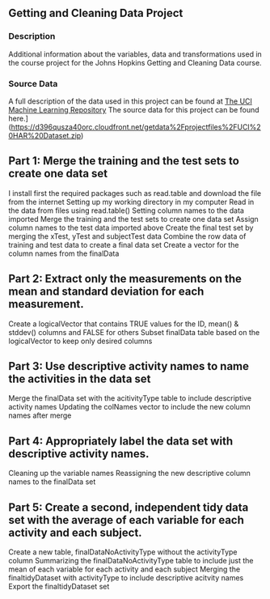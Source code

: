## Getting and Cleaning Data Project

### Description
Additional information about the variables, data and transformations used in the course project for the Johns Hopkins Getting and Cleaning Data course.
### Source Data
A full description of the data used in this project can be found at [The UCI Machine Learning Repository](http://archive.ics.uci.edu/ml/datasets/Human+Activity+Recognition+Using+Smartphones)
The source data for this project can be found here.](https://d396qusza40orc.cloudfront.net/getdata%2Fprojectfiles%2FUCI%20HAR%20Dataset.zip)


##  Part 1: Merge the training and the test sets to create one data set
I install first the required packages such as read.table and download the file from the internet
Setting up my working directory in my computer
Read in the data from files using read.table()
Setting column names to the data imported
Merge the training and the test sets to create one data set
Assign column names to the test data imported above
Create the final test set by merging the xTest, yTest and subjectTest data
Combine the row data of training and test data to create a final data set
Create a vector for the column names from the finalData

## Part 2: Extract only the measurements on the mean and standard deviation for each measurement.
Create a logicalVector that contains TRUE values for the ID, mean() & stddev() columns and FALSE for others
Subset finalData table based on the logicalVector to keep only desired columns

## Part 3: Use descriptive activity names to name the activities in the data set
Merge the finalData set with the acitivityType table to include descriptive activity names
Updating the colNames vector to include the new column names after merge

## Part 4: Appropriately label the data set with descriptive activity names.
Cleaning up the variable names
Reassigning the new descriptive column names to the finalData set

## Part 5: Create a second, independent tidy data set with the average of each variable for each activity and each subject.
Create a new table, finalDataNoActivityType without the activityType column
Summarizing the finalDataNoActivityType table to include just the mean of each variable for each activity and each subject
Merging the finaltidyDataset with activityType to include descriptive acitvity names
Export the finaltidyDataset set

